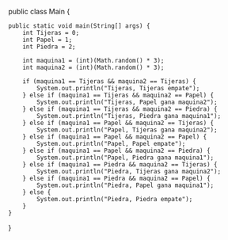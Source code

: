 public class Main {

    public static void main(String[] args) {
        int Tijeras = 0;
        int Papel = 1;
        int Piedra = 2;
        
        int maquina1 = (int)(Math.random() * 3);
        int maquina2 = (int)(Math.random() * 3);
        
        if (maquina1 == Tijeras && maquina2 == Tijeras) {
            System.out.println("Tijeras, Tijeras empate");
        } else if (maquina1 == Tijeras && maquina2 == Papel) {
            System.out.println("Tijeras, Papel gana maquina2");
        } else if (maquina1 == Tijeras && maquina2 == Piedra) {
            System.out.println("Tijeras, Piedra gana maquina1");
        } else if (maquina1 == Papel && maquina2 == Tijeras) {
            System.out.println("Papel, Tijeras gana maquina2");
        } else if (maquina1 == Papel && maquina2 == Papel) {
            System.out.println("Papel, Papel empate");
        } else if (maquina1 == Papel && maquina2 == Piedra) {
            System.out.println("Papel, Piedra gana maquina1");
        } else if (maquina1 == Piedra && maquina2 == Tijeras) {
            System.out.println("Piedra, Tijeras gana maquina2");
        } else if (maquina1 == Piedra && maquina2 == Papel) {
            System.out.println("Piedra, Papel gana maquina1");
        } else {
            System.out.println("Piedra, Piedra empate");
        }
    }
}
